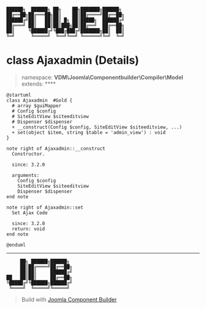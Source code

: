 ```
██████╗  ██████╗ ██╗    ██╗███████╗██████╗
██╔══██╗██╔═══██╗██║    ██║██╔════╝██╔══██╗
██████╔╝██║   ██║██║ █╗ ██║█████╗  ██████╔╝
██╔═══╝ ██║   ██║██║███╗██║██╔══╝  ██╔══██╗
██║     ╚██████╔╝╚███╔███╔╝███████╗██║  ██║
╚═╝      ╚═════╝  ╚══╝╚══╝ ╚══════╝╚═╝  ╚═╝
```
# class Ajaxadmin (Details)
> namespace: **VDM\Joomla\Componentbuilder\Compiler\Model**
> extends: ****
```uml
@startuml
class Ajaxadmin  #Gold {
  # array $guiMapper
  # Config $config
  # SiteEditView $siteeditview
  # Dispenser $dispenser
  + __construct(Config $config, SiteEditView $siteeditview, ...)
  + set(object $item, string $table = 'admin_view') : void
}

note right of Ajaxadmin::__construct
  Constructor.

  since: 3.2.0
  
  arguments:
    Config $config
    SiteEditView $siteeditview
    Dispenser $dispenser
end note

note right of Ajaxadmin::set
  Set Ajax Code

  since: 3.2.0
  return: void
end note
 
@enduml
```

---
```
     ██╗ ██████╗██████╗
     ██║██╔════╝██╔══██╗
     ██║██║     ██████╔╝
██   ██║██║     ██╔══██╗
╚█████╔╝╚██████╗██████╔╝
 ╚════╝  ╚═════╝╚═════╝
```
> Build with [Joomla Component Builder](https://git.vdm.dev/joomla/Component-Builder)

